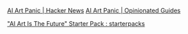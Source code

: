 
[AI Art Panic | Hacker News](https://news.ycombinator.com/item?id=33747895)
[AI Art Panic | Opinionated Guides](https://opguides.info/posts/aiartpanic/)

["AI Art Is The Future" Starter Pack : starterpacks](https://old.reddit.com/r/starterpacks/comments/17m4lqt/ai_art_is_the_future_starter_pack/)
